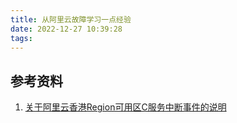 ```yaml
---
title: 从阿里云故障学习一点经验
date: 2022-12-27 10:39:28
tags:
---
```






## 参考资料

1. [关于阿里云香港Region可用区C服务中断事件的说明](https://mp.weixin.qq.com/s/rJ2_TEc9mDxfJ1q4gCN-Zg)
